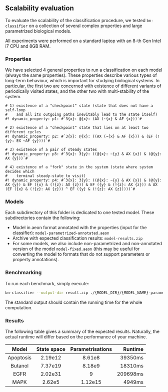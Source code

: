 ## Scalability evaluation

To evaluate the scalability of the classification procedure, we tested
`bn-classifier` on a collection of several complex properties and large parametrized biological models.

All experiments were performed on a standard laptop with an 8-th Gen Intel i7 CPU and 8GB RAM.

### Properties

We have selected 4 general properties to run a classification on each model (always the same properties). 
These properties describe various types of long-term behaviour, which is important for studying biological systems.
In particular, the first two are concerned with existence of different variants of periodically visited states, 
and the other two with multi-stability of the system.
```
# 1) existence of a "checkpoint" state (state that does not have a self-loop
#    and all its outgoing paths inevitably lead to the state itself)
#! dynamic_property: p1: #`3{x}: @{x}: (AX (~{x} & AF {x}))`#

# 2) existence of a "checkpoint" state that lies on at least two different cycles
#! dynamic_property: p2: #`3{x}: @{x}: ((AX (~{x} & AF {x})) & (EF (!{y}: EX ~AF {y})))`#

# 3) existence of a pair of steady states
#! dynamic_property: p3: #`3{x}: 3{y}: ((@{x}: ~{y} & AX {x}) & (@{y}: AX {y}))`#

# 4) existence of a "fork" state in the system (state where system decides which
#    terminal steady-state to visit)
#! dynamic_property: p4: #`3{x}: 3{y}: ((@{x}: ~{y} & AX {x}) & (@{y}: AX {y}) & EF ({x} & (!{z}: AX {z})) & EF ({y} & (!{z}: AX {z})) & AX (EF ({x} & (!{z}: AX {z})) ^ EF ({y} & (!{z}: AX {z}))))`#
```

### Models

Each subdirectory of this folder is dedicated to one tested model.
These subdirectories contain the following:
- Model in aeon format annotated with the properties (input for the classifier): `model-parametrized-annotated.aeon`
- Archive with expected classification results: `model-results.zip` 
- For some models, we also include non-parametrized and non-annotated version of the model `model-fixed.aeon`
(this may be useful for converting the model to formats that do not support parameters or property annotations).

### Benchmarking

To run each benchmark, simply execute:

```bash
bn-classifier --output-dir result.zip ./{MODEL_DIR}/{MODEL_NAME}-parametrized-annotated.aeon
```

The standard output should contain the running time for the whole computation.

### Results

The following table gives a summary of the expected results. Naturally, the actual runtime
will differ based on the performance of your machine.

|   Model   | State space | Parametrisations |  Runtime |
|:---------:|:-----------:|:----------------:|---------:|
| Apoptosis |   2.19e12   |      8.61e8      |  39350ms |
|  Butanol  |   7.37e19   |      8.18e9      |  18310ms |
|    EGFR   |   2.02e31   |         9        | 209698ms |
|    MAPK   |    2.62e5   |      1.12e15     |   4949ms |

